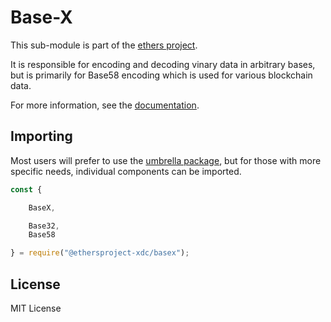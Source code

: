 Base-X
======

This sub-module is part of the [ethers project](https://github.com/ethers-io/ethers.js).

It is responsible for encoding and decoding vinary data in arbitrary bases, but
is primarily for Base58 encoding which is used for various blockchain data.

For more information, see the [documentation](https://docs.ethers.io/v5/api/utils/encoding/).

Importing
---------

Most users will prefer to use the [umbrella package](https://www.npmjs.com/package/ethers),
but for those with more specific needs, individual components can be imported.

```javascript
const {

    BaseX,

    Base32,
    Base58

} = require("@ethersproject-xdc/basex");
```

License
-------

MIT License
